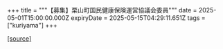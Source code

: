 +++
title = """【募集】栗山町国民健康保険運営協議会委員"""
date = 2025-05-01T15:00:00.000Z
expiryDate = 2025-05-15T04:29:11.651Z
tags = ["kuriyama"]
+++


[[source]](https://www.town.kuriyama.hokkaido.jp/soshiki/37/31680.html)
